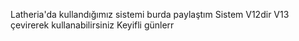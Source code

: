 Latheria'da kullandığımız sistemi burda paylaştım
Sistem V12dir V13 çevirerek kullanabilirsiniz
Keyifli günlerr
